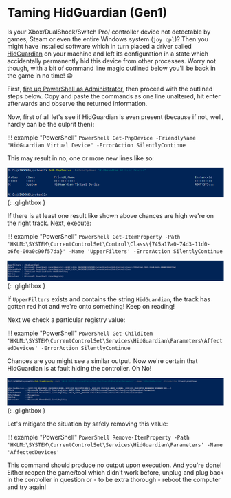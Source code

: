 # Taming HidGuardian (Gen1)

Is your Xbox/DualShock/Switch Pro/<insert gaming peripheral here> controller device not detectable by games, Steam or even the entire Windows system (`joy.cpl`)? Then you might have installed software which in turn placed a driver called [HidGuardian](https://github.com/ViGEm/HidGuardian) on your machine and left its configuration in a state which accidentally permanently hid this device from other processes. Worry not though, with a bit of command line magic outlined below you'll be back in the game in no time! :grin: 

First, [fire up PowerShell as Administrator](https://www.top-password.com/blog/5-ways-to-run-powershell-as-administrator-in-windows-10/), then proceed with the outlined steps below. Copy and paste the commands as one line unaltered, hit enter afterwards and observe the returned information.

Now, first of all let's see if HidGuardian is even present (because if not, well, hardly can be the culprit then):

!!! example "PowerShell"
    ```PowerShell
    Get-PnpDevice -FriendlyName "HidGuardian Virtual Device" -ErrorAction SilentlyContinue
    ```

This may result in no, one or more new lines like so:

[![hg1.png](/assets/uploads/files/1588618224736-hg1.png)](/assets/uploads/files/1588618224736-hg1.png){: .glightbox }

**If** there is at least one result like shown above chances are high we're on the right track. Next, execute:

!!! example "PowerShell"
    ```PowerShell
    Get-ItemProperty -Path 'HKLM:\SYSTEM\CurrentControlSet\Control\Class\{745a17a0-74d3-11d0-b6fe-00a0c90f57da}' -Name 'UpperFilters' -ErrorAction SilentlyContinue
    ```

[![adb623e4-a38a-41d6-add4-95b1e27fadc3-image.png](/assets/uploads/files/1588618398718-adb623e4-a38a-41d6-add4-95b1e27fadc3-image.png)](/assets/uploads/files/1588618398718-adb623e4-a38a-41d6-add4-95b1e27fadc3-image.png){: .glightbox }

If `UpperFilters` exists and contains the string `HidGuardian`, the track has gotten red hot and we're onto something! Keep on reading!

Next we check a particular registry value:

!!! example "PowerShell"
    ```PowerShell
    Get-ChildItem 'HKLM:\SYSTEM\CurrentControlSet\Services\HidGuardian\Parameters\AffectedDevices' -ErrorAction SilentlyContinue
    ```

Chances are you might see a similar output. Now we're certain that HidGuardian is at fault hiding the controller. Oh No!

[![a57312e0-3ca3-42d2-b526-4d26d54e3c09-image.png](/assets/uploads/files/1588618303458-a57312e0-3ca3-42d2-b526-4d26d54e3c09-image.png)](/assets/uploads/files/1588618303458-a57312e0-3ca3-42d2-b526-4d26d54e3c09-image.png){: .glightbox }

Let's mitigate the situation by safely removing this value:

!!! example "PowerShell"
    ```PowerShell
    Remove-ItemProperty -Path 'HKLM:\SYSTEM\CurrentControlSet\Services\HidGuardian\Parameters' -Name 'AffectedDevices'
    ```

This command should produce no output upon execution. And you're done! Either reopen the game/tool which didn't work before, unplug and plug back in the controller in question or - to be extra thorough - reboot the computer and try again!
